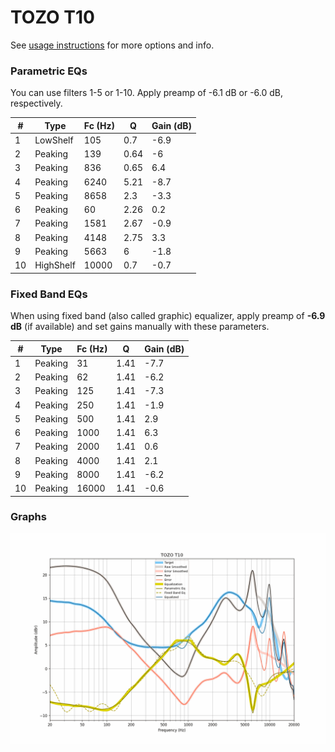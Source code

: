 # TOZO T10
See [usage instructions](https://github.com/jaakkopasanen/AutoEq#usage) for more options and info.

### Parametric EQs
You can use filters 1-5 or 1-10. Apply preamp of -6.1 dB or -6.0 dB, respectively.

|   # | Type      |   Fc (Hz) |    Q |   Gain (dB) |
|-----|-----------|-----------|------|-------------|
|   1 | LowShelf  |       105 | 0.7  |        -6.9 |
|   2 | Peaking   |       139 | 0.64 |        -6   |
|   3 | Peaking   |       836 | 0.65 |         6.4 |
|   4 | Peaking   |      6240 | 5.21 |        -8.7 |
|   5 | Peaking   |      8658 | 2.3  |        -3.3 |
|   6 | Peaking   |        60 | 2.26 |         0.2 |
|   7 | Peaking   |      1581 | 2.67 |        -0.9 |
|   8 | Peaking   |      4148 | 2.75 |         3.3 |
|   9 | Peaking   |      5663 | 6    |        -1.8 |
|  10 | HighShelf |     10000 | 0.7  |        -0.7 |

### Fixed Band EQs
When using fixed band (also called graphic) equalizer, apply preamp of **-6.9 dB** (if available) and set gains manually with these parameters.

|   # | Type    |   Fc (Hz) |    Q |   Gain (dB) |
|-----|---------|-----------|------|-------------|
|   1 | Peaking |        31 | 1.41 |        -7.7 |
|   2 | Peaking |        62 | 1.41 |        -6.2 |
|   3 | Peaking |       125 | 1.41 |        -7.3 |
|   4 | Peaking |       250 | 1.41 |        -1.9 |
|   5 | Peaking |       500 | 1.41 |         2.9 |
|   6 | Peaking |      1000 | 1.41 |         6.3 |
|   7 | Peaking |      2000 | 1.41 |         0.6 |
|   8 | Peaking |      4000 | 1.41 |         2.1 |
|   9 | Peaking |      8000 | 1.41 |        -6.2 |
|  10 | Peaking |     16000 | 1.41 |        -0.6 |

### Graphs
![](./TOZO%20T10.png)
